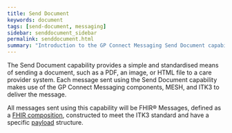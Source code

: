 ```yaml
---
title: Send Document
keywords: document
tags: [send-document, messaging]
sidebar: senddocument_sidebar
permalink: senddocument.html
summary: "Introduction to the GP Connect Messaging Send Document capability"
---
```


The Send Document capability provides a simple and standardised means of sending a document, such as a PDF, an image, or HTML file to a care provider system. Each message sent using the Send Document capability makes use of the GP Connect Messaging components, MESH, and ITK3 to deliver the message. 

All messages sent using this capability will be FHIR&reg; Messages, defined as a [FHIR composition](https://www.hl7.org/fhir/STU3/composition.html), constructed to meet the ITK3 standard and have a specific [payload](senddocument_fedcon_payload) structure.

